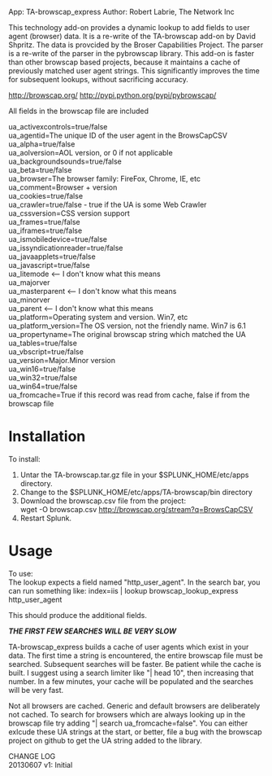 App: TA-browscap_express
Author: Robert Labrie, The Network Inc

This technology add-on provides a dynamic lookup to add fields to user 
agent (browser) data. It is a re-write of the TA-browscap add-on by
David Shpritz. The data is provcided by the Broser Capabilities Project. The parser is a re-write of the parser in the pybrowscap library. This add-on is faster than other browscap based projects, because it maintains a cache of previously matched user agent strings. This significantly improves the time for subsequent lookups, without sacrificing accuracy.

http://browscap.org/
http://pypi.python.org/pypi/pybrowscap/

All fields in the browscap file are included

ua_activexcontrols=true/false  
ua_agentid=The unique ID of the user agent in the BrowsCapCSV  
ua_alpha=true/false  
ua_aolversion=AOL version, or 0 if not applicable  
ua_backgroundsounds=true/false  
ua_beta=true/false  
ua_browser=The browser family: FireFox, Chrome, IE, etc  
ua_comment=Browser + version  
ua_cookies=true/false  
ua_crawler=true/false - true if the UA is some Web Crawler  
ua_cssversion=CSS version support  
ua_frames=true/false  
ua_iframes=true/false  
ua_ismobiledevice=true/false  
ua_issyndicationreader=true/false  
ua_javaapplets=true/false  
ua_javascript=true/false  
ua_litemode <-- I don't know what this means  
ua_majorver   
ua_masterparent <-- I don't know what this means  
ua_minorver  
ua_parent <-- I don't know what this means  
ua_platform=Operating system and version. Win7, etc  
ua_platform_version=The OS version, not the friendly name. Win7 is 6.1  
ua_propertyname=The original browscap string which matched the UA  
ua_tables=true/false  
ua_vbscript=true/false  
ua_version=Major.Minor version  
ua_win16=true/false  
ua_win32=true/false  
ua_win64=true/false  
ua_fromcache=True if this record was read from cache, false if from the browscap file

# Installation #
To install:  
1.  Untar the TA-browscap.tar.gz file in your $SPLUNK_HOME/etc/apps
   directory.  
2.  Change to the $SPLUNK_HOME/etc/apps/TA-browscap/bin directory  
3.  Download the browscap.csv file from the project:  
   wget -O browscap.csv http://browscap.org/stream?q=BrowsCapCSV  
4.  Restart Splunk.

# Usage #
To use:  
The lookup expects a field named "http_user_agent". In the search bar,
you can run something like:
index=iis | lookup browscap_lookup_express http_user_agent

This should produce the additional fields.

***THE FIRST FEW SEARCHES WILL BE VERY SLOW***

TA-browscap_express builds a cache of user agents which exist in your data. The first time a string is encountered, the entire browscap file must be searched. Subsequent searches will be faster. Be patient while the cache is built. I suggest using a search limiter like "| head 10", then increasing that number. In a few minutes, your cache will be populated and the searches will be very fast.

Not all browsers are cached. Generic and default browsers are deliberately not cached. To search for browsers which are always looking up in the browscap file try adding "| search ua_fromcache=false". You can either exlcude these UA strings at the start, or better, file a bug with the browscap project on github to get the UA string added to the library.

CHANGE LOG  
20130607 v1: 	Initial
